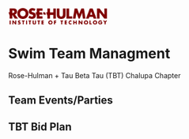 <img src="./images/rose-logo.png" alt="drawing" width="200"/>

# Swim Team Managment
Rose-Hulman + Tau Beta Tau (TBT) Chalupa Chapter


## Team Events/Parties


## TBT Bid Plan






